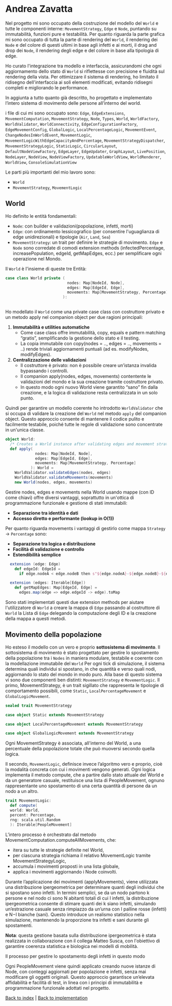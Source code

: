 # Andrea Zavatta

Nel progetto mi sono occupato della costruzione del modello del `World` e tutte le componenti interne:
`MovementStrategy`, `Edge` e `Node`, puntando su immutabilità, funzioni pure e testabilità.
Per quanto riguarda la parte grafica mi sono occupato di tutta la parte di rendering del `World`, il rendering dei `Node`
e del colore di questi ultimi in base agli infetti e ai morti, il drag and drop dei `Node`, il rendering degli edge e del colore in base
alla tipologia di edge.

Ho curato l'integrazione tra modello e interfaccia, assicurandomi che ogni aggiornamento dello stato di `World` si
riflettesse con precisione e fluidità sul rendering della vista.
Per ottimizzare il sistema di rendering, ho limitato il ridisegno dell'interfaccia ai soli elementi modificati, evitando ridisegni completi e migliorando le performance.


In aggiunta a tutto quanto già descritto, ho progettato e implementato l’intero sistema di movimento delle persone all’interno del world.

i file di cui mi sono occupato sono:
`Edge`, `EdgeExtensions`, `MovementComputation`, `MovementStrategy`, `Node`, `Types`, `World`, `WorldFactory`, `WorldValidator`, `WorldConnectivity`,
`EdgeConfigurationFactory`, `EdgeMovementConfig`, `GlobalLogic`, `LocalPercentageLogic`, `MovementEvent`, `ChangeNodesInWorldEvent`, `MovementLogic`, `MovementLogicWithEdgeCapacityAndPercentage`,
`MovementStrategyDispatcher`, `MovementStrategyLogic`, `StaticLogic`, `CircularLayout`, `DefaultNodeViewFactory`, `EdgeLayer`, `EdgeUpdater`, `GraphLayout`, `LivePosition`, 
`NodeLayer`, `NodeView`, `NodeViewFactory`, `UpdatableWorldView`, `WorldRenderer`, `WorldView`, `ConsoleSimulationView`

Le parti più importanti del mio lavoro sono:
- `World`
- `MovementStrategy`, `MovementLogic`

## World
Ho definito le entità fondamentali:
- `Node`: con builder e validazioni(popolazione, infetti, morti)
- `Edge`: con ordinamento lessicografico (per consentire l'uguaglianza di edge unidirezionali) e tipologie (`Air`, `Land`, `Sea`)
- `MovementStrategy`: un trait per definire le strategie di movimento. 
`Edge` e `Node` sono corredate di comodi extension methods (infectedPercentage, increasePopulation, edgeId, getMapEdges, ecc.) per semplificare ogni operazione nel Mondo.

Il `World` è l'insieme di queste tre Entità:

```scala
case class World private (
                           nodes: Map[NodeId, Node],
                           edges: Map[EdgeId, Edge],
                           movements: Map[MovementStrategy, Percentage]
                         ):
                         
 ```

Ho modellato il `World` come una private case class con costruttore privato e un metodo apply nel companion object per due ragioni principali:
1. **Immutabilità e utilities automatiche** 
   - Come case class offre immutabilità, copy, equals e pattern matching “gratis”, semplificando la gestione dello stato e il testing.
   - La copia immutabile con copy(nodes = .., edges = .., movements = ..) rende triviali aggiornamenti puntuali (ad es. modifyNodes, modifyEdges).
2. **Centralizzazione delle validazioni**
   - Il costruttore è privato: non è possibile creare un’istanza invalida bypassando i controlli.
   - Il companion apply(nodes, edges, movements) contentente le validazioni del mondo e la sua creazione tramite costruttore privato.
   - In questo modo ogni nuovo World viene garantito “sano” fin dalla creazione, e la logica di validazione resta centralizzata in un solo punto.

Quindi per garantire un modello coerente ho introdotto `WorldValidator` che si occupa di validare la creazione del `World` nel metodo `apply` del companion object.
Questo approccio consente di mantenere il codice pulito e facilmente testabile, poiché tutte le regole di validazione sono concentrate in un'unica classe.

```scala
object World:
  /* Creates a World instance after validating edges and movement strategies */
  def apply(
             nodes: Map[NodeId, Node],
             edges: Map[EdgeId, Edge],
             movements: Map[MovementStrategy, Percentage]
           ): World =
    WorldValidator.validateEdges(nodes, edges)
    WorldValidator.validateMovements(movements)
    new World(nodes, edges, movements)
  ```

Gestire nodes, edges e movements nella World usando mappe (con ID come chiavi) offre diversi vantaggi, soprattutto in un'ottica di programmazione funzionale e gestione di stati immutabili:

- **Separazione tra identità e dati**
- **Accesso diretto e performante (lookup in O(1))**

Per quanto riguarda movements i vantaggi di gestirlo come mappa `Strategy` -> `Percentage` sono:
- **Separazione tra logica e distribuzione**
- **Facilità di validazione e controllo**
- **Estendibilità semplice**

```scala
  extension (edge: Edge)
    def edgeId: EdgeId =
      if edge.nodeA < edge.nodeB then s"${edge.nodeA}-${edge.nodeB}-${edge.typology}" else s"${edge.nodeB}-${edge.nodeA}-${edge.typology}"
```

```scala
  extension (edges: Iterable[Edge])
    def getMapEdges: Map[EdgeId, Edge] =
      edges.map(edge => edge.edgeId -> edge).toMap
```

Sono stati implementati questi due extension methods per aiutare l'utilizzatore di `World` a creare la mappa di `Edge` passando al costruttore di `World` la Lista di `Edge`
delegando la computazione degli ID e la creazione della mappa a questi metodi.

## Movimento della popolazione
Ho esteso il modello con un vero e proprio **sottosistema di movimento**.
Il sottosistema di movimento è stato progettato per gestire lo spostamento della popolazione tra i `Nodes` in maniera modulare, testabile e coerente con la modellazione immutabile del `World`
Per ogni tick di simulazione, il sistema determina quali individui si spostano, in che quantità e verso quali nodi, aggiornando lo stato del mondo in modo puro.
Alla base di questo sistema vi sono due componenti ben distinti: `MovementStrategy` e `MovementLogic`.
Il primo, MovementStrategy, è un trait sigillato che rappresenta le tipologie di comportamento possibili, 
come `Static`, `LocalPercentageMovement` e `GlobalLogicMovement`. 

```scala
sealed trait MovementStrategy

case object Static extends MovementStrategy

case object LocalPercentageMovement extends MovementStrategy

case object GlobalLogicMovement extends MovementStrategy
```

Ogni MovementStrategy è associata, all'interno del World, a una percentuale della popolazione totale che può muoversi secondo quella logica.


Il secondo, `MovementLogic`, definisce invece l’algoritmo vero e proprio, cioè la modalità concreta con cui i movimenti vengono generati.
Ogni logica implementa il metodo compute, che a partire dallo stato attuale del World e da un generatore casuale, 
restituisce una lista di PeopleMovement, ognuno rappresentante uno spostamento di una certa quantità di persone da un nodo a un altro.

```scala
trait MovementLogic:
  def compute(
  world: World,
  percent: Percentage,
  rng: scala.util.Random
  ): Iterable[PeopleMovement]
```
L’intero processo è orchestrato dal metodo MovementComputation.computeAllMovements, che:

- itera su tutte le strategie definite nel World,
- per ciascuna strategia richiama il relativo MovementLogic tramite MovementStrategyLogic,
- accumula i movimenti proposti in una lista globale,
- applica i movimenti aggiornando i Node coinvolti.

Durante l’applicazione dei movimenti (applyMovements), viene utilizzata una distribuzione ipergeometrica per 
determinare quanti degli individui che si spostano sono infetti. 
In termini semplici, se da un nodo partono k persone e nel nodo ci sono N abitanti totali di cui I infetti, 
la distribuzione ipergeometrica consente di stimare quanti dei k siano infetti, simulando un’estrazione casuale 
senza rimpiazzo da un’urna con I palline rosse (infetti) e N−I bianche (sani). 
Questo introduce un realismo statistico nella simulazione, mantenendo la proporzione tra infetti e sani durante gli spostamenti.

**Nota**:  questa gestione basata sulla distribuzione ipergeometrica è stata realizzata in collaborazione con il collega Matteo Susca, con l'obiettivo di garantire coerenza statistica e biologica nei modelli di mobilità.

Il processo per gestire lo spostamento degli infetti in questo modo 

Ogni PeopleMovement viene quindi applicato creando nuove istanze di Node,
con conteggi aggiornati per popolazione e infetti, senza mai modificare gli oggetti originali.
Questo approccio garantisce un’elevata affidabilità e facilità di test, in linea con i principi di immutabilità e programmazione funzionale adottati nel progetto.






[Back to index](../../index.md) |
[Back to implementation](../../5-implementation/impl.md)